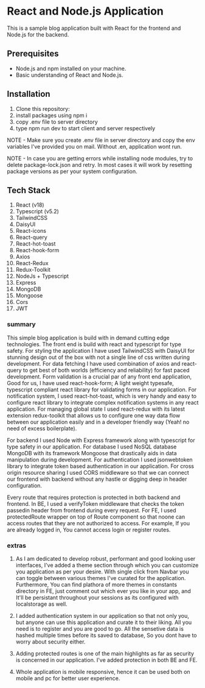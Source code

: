 # React and Node.js Application

This is a sample blog application built with React for the frontend and Node.js for the backend.

## Prerequisites

- Node.js and npm installed on your machine.
- Basic understanding of React and Node.js.

## Installation

1. Clone this repository:
2. install packages using npm i
3. copy .env file to server directory
4. type npm run dev to start client and server respectively

NOTE - Make sure you create .env file in server directory and copy the env variables I've provided you on mail. Without .en, application wont run.


NOTE - In case you are getting errors while installing node modules, try to delete package-lock.json and retry. In most cases it will work by resetting package versions as per your system configuration.


## Tech Stack 
1. React (v18)
2. Typescript (v5.2)
3. TailwindCSS
4. DaisyUI
5. React-icons
6. React-query
7. React-hot-toast
8. React-hook-form
9. Axios
10. React-Redux
11. Redux-Toolkit
12. NodeJs + Typescript
13. Express
14. MongoDB
15. Mongoose
16. Cors
17. JWT

### summary
This simple blog application is build with in demand cutting edge technologies. The front end is build with react and typescript for type safety. For styling the application I have used TailwindCSS with DaisyUI for stunning design out of the box with not a single line of css written during development. 
For data fetching I have used combination of axios and react-query to get best of both worlds (efficiency and reliability) for fast paced development. Form validation is a crucial par of any front end application, Good for us, I have used react-hook-form; A light weight typesafe, typescript compliant 
react library for validating forms in our application. For notification system, I used react-hot-toast, which is very handy and easy to configure react library to integrate complex notification systems in any react application. For managing global state
I used react-redux with its latest extension redux-toolkit that allows us to configure one way data flow between our application easily and in a developer friendly way (Yeah! no need of excess boilerplate). 

For backend I used Node with Express framework along with typescript for type safety in our application. For database I used NoSQL database MongoDB with its framework Mongoose that drastically aids in data manipulation during development. 
For authentication I used jsonwebtoken library to integrate token based authentication in our application. For cross origin resource sharing I used CORS middleware so that we can connect our frontend with backend without any hastle or digging deep in header 
configuration. 

Every route that requires protection is protected in both backend and frontend. In BE, I used a verifyToken middleware that checks the token passedin header from frontend during every request. For FE, I used protectedRoute wrapper on top of Route component
so that noone can access routes that they are not authorized to access. For example, If you are already logged in, You cannot access login or register routes. 

### extras 
1. As I am dedicated to develop robust, performant and good looking user interfaces, I've added a theme section through which you can customize you application as per your desire. With single click from Navbar you can toggle between 
various themes I've curated for the application. Furthermore, You can find plathora of more themes in constants directory in FE, just comment out which ever you like in your app, and It'll be persistant throughout your sessions as its 
configured with localstorage as well. 

2. I added authentication system in our application so that not only you, but anyone can use this application and curate it to their liking. All you need is to register and you are good to go. All the sensetive data is hashed multiple times 
before its saved to database, So you dont have to worry about security either.

3. Adding protected routes is one of the main highlights as far as security is concerned in our application. I've added protection in both BE and FE. 

4. Whole application is mobile responsive, hence it can be used both on mobile and pc for better user experience. 


